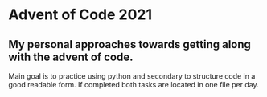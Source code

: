 # Advent of Code 2021
My personal approaches towards getting along with the advent of code.
---
Main goal is to practice using python and secondary to structure code in a good readable form.
If completed both tasks are located in one file per day.
